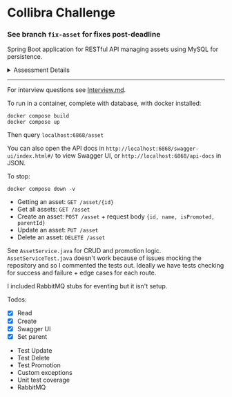 # Collibra Challenge #

### **See branch `fix-asset` for fixes post-deadline**

Spring Boot application for RESTful API managing assets using MySQL for persistence.

<details>
<summary>Assessment Details</summary>

Consider a metadata system that persists “asset” information. A sample format of some assets:
```
Asset A (contains)

    Asset B (contains)

        Asset D (contains)

            Asset F

            Asset G

        Asset E (contains)

            Asset H

            Asset I

    Asset C (contains)

        Asset J (contains)

            Asset K

            Asset L
```

Requirements:

Create a RESTful microservice with endpoints that allows you to manage assets and perform promotion of those assets. This microservice should be capable of the following:

* Create, Read, Update, Delete assets.
* We would need to be able to provide a way to “promote” an asset. When an asset is promoted:
  * A new system is informed of the promotion.
  * The assets that are nested under that asset and its ancestors are also promoted.
  * The promoted assets are marked as promoted.
* Follow REST standards
* Logging
* JUnit tested code
  * Full coverage is not necessary. Do enough to show you can write thoughtful/thorough test cases.

Nice to Haves:

Although not required the following would be nice to have in your solution to express your ability level of technologies/practices we abide by amongst our team:

* Containerized solution
* Spring based application
* Use OpenAPI, one of the following approaches:
  * API First, use OpenAPI doc to generate code stubs. This approach is currently used by all of Collibra.
  * Code First, use OpenAPI annotations in code to generate OpenAPI doc.
* Use of persistent RDBMS or NOSQL store
* Use of an eventing platform
</details>

---

For interview questions see [Interview.md](Interview.md).

To run in a container, complete with database, with docker installed:
```
docker compose build
docker compose up
```
Then query `localhost:6868/asset`

You can also open the API docs in `http://localhost:6868/swagger-ui/index.html#/` to view Swagger UI, or `http://localhost:6868/api-docs` in JSON.

To stop:
```
docker compose down -v
```

- Getting an asset: `GET /asset/{id}`
- Get all assets: `GET /asset`
- Create an asset: `POST /asset` + request body `{id, name, isPromoted, parentId}`
- Update an asset: `PUT /asset`
- Delete an asset: `DELETE /asset`

See `AssetService.java` for CRUD and promotion logic.
`AssetServiceTest.java` doesn't work because of issues mocking the repository and so I commented the tests out. Ideally we have tests checking for success and failure + edge cases for each route.

I included RabbitMQ stubs for eventing but it isn't setup.

Todos: 

- [x] Read
- [x] Create
- [x] Swagger UI
- [x] Set parent

- Test Update
- Test Delete
- Test Promotion
- Custom exceptions
- Unit test coverage
- RabbitMQ
